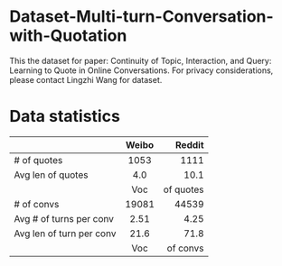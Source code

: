 # Dataset-Multi-turn-Conversation-with-Quotation
This the dataset for paper: Continuity of Topic, Interaction, and Query: Learning to Quote in Online Conversations.
For privacy considerations, please contact Lingzhi Wang for dataset.
# Data statistics
|   | Weibo | Reddit |
| :---         |     :---:      |          ---: |
| # of quotes   | 1053     | 1111    |
| Avg len of quotes     |4.0       | 10.1     |
| |Voc| of quotes     |1251       | 4111     |
| # of convs     |19081       | 44539     |
| Avg # of turns per conv     |2.51       | 4.25     |
| Avg len of turn per conv     |21.6       | 71.8    |
| |Voc| of convs     |44134       | 71375     |
